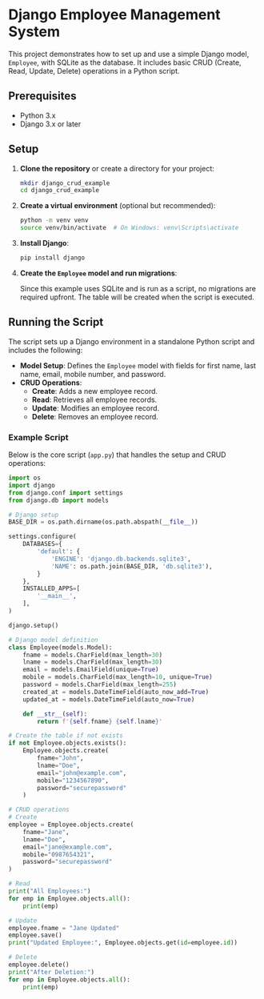 # Django Employee Management System

This project demonstrates how to set up and use a simple Django model, `Employee`, with SQLite as the database. It includes basic CRUD (Create, Read, Update, Delete) operations in a Python script.

## Prerequisites

- Python 3.x
- Django 3.x or later

## Setup

1. **Clone the repository** or create a directory for your project:

    ```bash
    mkdir django_crud_example
    cd django_crud_example
    ```

2. **Create a virtual environment** (optional but recommended):

    ```bash
    python -m venv venv
    source venv/bin/activate  # On Windows: venv\Scripts\activate
    ```

3. **Install Django**:

    ```bash
    pip install django
    ```

4. **Create the `Employee` model and run migrations**:

    Since this example uses SQLite and is run as a script, no migrations are required upfront. The table will be created when the script is executed.

## Running the Script

The script sets up a Django environment in a standalone Python script and includes the following:

- **Model Setup**: Defines the `Employee` model with fields for first name, last name, email, mobile number, and password.
- **CRUD Operations**:
  - **Create**: Adds a new employee record.
  - **Read**: Retrieves all employee records.
  - **Update**: Modifies an employee record.
  - **Delete**: Removes an employee record.

### Example Script

Below is the core script (`app.py`) that handles the setup and CRUD operations:

```python
import os
import django
from django.conf import settings
from django.db import models

# Django setup
BASE_DIR = os.path.dirname(os.path.abspath(__file__))

settings.configure(
    DATABASES={
        'default': {
            'ENGINE': 'django.db.backends.sqlite3',
            'NAME': os.path.join(BASE_DIR, 'db.sqlite3'),
        }
    },
    INSTALLED_APPS=[
        '__main__',
    ],
)

django.setup()

# Django model definition
class Employee(models.Model):
    fname = models.CharField(max_length=30)
    lname = models.CharField(max_length=30)
    email = models.EmailField(unique=True)
    mobile = models.CharField(max_length=10, unique=True)
    password = models.CharField(max_length=255)
    created_at = models.DateTimeField(auto_now_add=True)
    updated_at = models.DateTimeField(auto_now=True)

    def __str__(self):
        return f'{self.fname} {self.lname}'

# Create the table if not exists
if not Employee.objects.exists():
    Employee.objects.create(
        fname="John",
        lname="Doe",
        email="john@example.com",
        mobile="1234567890",
        password="securepassword"
    )

# CRUD operations
# Create
employee = Employee.objects.create(
    fname="Jane",
    lname="Doe",
    email="jane@example.com",
    mobile="0987654321",
    password="securepassword"
)

# Read
print("All Employees:")
for emp in Employee.objects.all():
    print(emp)

# Update
employee.fname = "Jane Updated"
employee.save()
print("Updated Employee:", Employee.objects.get(id=employee.id))

# Delete
employee.delete()
print("After Deletion:")
for emp in Employee.objects.all():
    print(emp)
